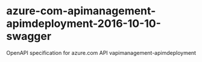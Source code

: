 # azure-com-apimanagement-apimdeployment-2016-10-10-swagger
OpenAPI specification for azure.com API vapimanagement-apimdeployment
